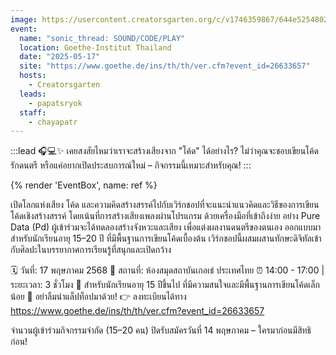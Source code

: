 ```yaml
---
image: https://usercontent.creatorsgarten.org/c/v1746359867/644e5254802c0234580bdb52/sonicthread_nfo5by.webp
event:
  name: "sonic_thread: SOUND/CODE/PLAY"
  location: Goethe-Institut Thailand
  date: "2025-05-17"
  site: "https://www.goethe.de/ins/th/th/ver.cfm?event_id=26633657"
  hosts:
    - Creatorsgarten
  leads:
    - papatsryok
  staff:
    - chayapatr
---
```


:::lead
🎧💻✨ เคยสงสัยไหมว่าเราจะสร้างเสียงจาก "โค้ด" ได้อย่างไร? ไม่ว่าคุณจะชอบเขียนโค้ด รักดนตรี หรือแค่อยากเปิดประสบการณ์ใหม่ – กิจกรรมนี้เหมาะสำหรับคุณ!
:::

{% render 'EventBox', name: ref %}

เปิดโลกแห่งเสียง โค้ด และความคิดสร้างสรรค์ไปกับเวิร์กชอปที่จะแนะนำแนวคิดและวิธีของการเขียนโค้ดเชิงสร้างสรรค์ โดยเน้นที่การสร้างเสียงเพลงผ่านโปรแกรม ด้วยเครื่องมือที่เข้าถึงง่าย อย่าง Pure Data (Pd) ผู้เข้าร่วมจะได้ทดลองสร้างจังหวะและเสียง เพื่อแต่งผลงานดนตรีของตนเอง ออกแบบมาสำหรับนักเรียนอายุ 15–20 ปี ที่มีพื้นฐานการเขียนโค้ดเบื้องต้น เวิร์กชอปนี้ผสมผสานทักษะดิจิทัลเข้ากับศิลปะในบรรยากาศการเรียนรู้ที่สนุกและเปิดกว้าง

🗓 วันที่: 17 พฤษภาคม 2568
📍 สถานที่: ห้องสมุดสถาบันเกอเธ่ ประเทศไทย
⏰ 14:00 - 17:00 | ระยะเวลา: 3 ชั่วโมง
👥 สำหรับนักเรียนอายุ 15 ปีขึ้นไป ที่มีความสนใจและมีพื้นฐานการเขียนโค้ดเล็กน้อย
💼 อย่าลืมนำแล็ปท็อปมาด้วย!
👉 ลงทะเบียนได้ทาง https://www.goethe.de/ins/th/th/ver.cfm?event_id=26633657

จำนวนผู้เข้าร่วมกิจกรรมจำกัด (15–20 คน)
ปิดรับสมัครวันที่ 14 พฤษภาคม – ใครมาก่อนมีสิทธิก่อน!
